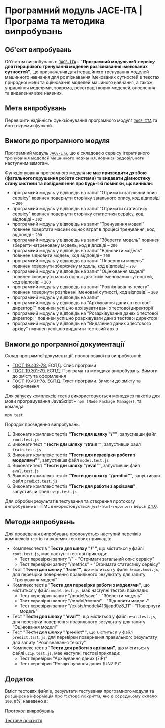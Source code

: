 # Програмний модуль JACE-ITA | Програма та методика випробувань

## Об'єкт випробувань

Об'єктом випробувань є **[`JACE-ITA`](https://github.com/wdc-molfar/jace-ita) – "Програмний модуль веб-сервісу для ітераційного тренування моделей розпізнавання іменованих сутностей"**, що призначений для ітераційного тренування моделей машинного навчання для розпізнавання іменованих сутностей в текстах природної мови та оцінювання моделей машиного навчання, а також управління моделями, зокрема, реєстрації нових моделей, оновлення та видалення вже наявних.

## Мета випробувань

Перевірити надійність функціонування програмного модуля [`JACE-ITA`](https://github.com/wdc-molfar/jace-ita) та його окремих функцій. 

## Вимоги до програмного модуля

Програмний модуль [`JACE-ITA`](https://github.com/wdc-molfar/jace-ita), що є складовою сервісу ітеративного тренування моделей машинного навчання, повинен задовільнати наступним вимогам. 

Функціонування програмного модуля **не має призводити до збою (фатального порушення роботи системи)** та **видавати діагностику стану системи та повідомлення про будь-які помилки, що виникли**:
- програмний модуль у відповідь на запит "Отримати загальний опис сервісу" повинен повернути сторінку загального опису, код відповіді – `200`
- програмний модуль у відповідь на запит "Отримати статистику сервісу" повинен повернути сторінку статистики сервісу, код відповіді – `302`
- програмний модуль у відповідь на запит "Тренування моделі" повинен повертати масиви оцінок втрат в процесі тренування, код відповіді – `200`
- програмний модуль у відповідь на запит "Зберегти модель" повинен зберегти натреновану модель, код відповіді – `200`
- програмний модуль у відповідь на запит "Відновити модель" повинен відновити модель, код відповіді – `200`
- програмний модуль у відповідь на запит "Повернути модель" повинен повернути збережену модель, код відповіді – `200`
- програмний модуль у відповідь на запит "Оцінювання моделі" повинен повернути масив оцінок для типів іменованих сутностей, код відповіді – `200`
- програмний модуль у відповідь на запит "Розпізнавання тексту" повинен повернути розпізнані іменовані сутності, код відповіді – `200`
- програмний модуль у відповідь на запит
- програмний модуль у відповідь на "Архівування даних з тестової директорії" повинен успішно архівувати дані з тестової директорії
- програмний модуль у відповідь на "Розархівування даних з тестової директорії" повинен успішно роархівувати дані з тестової директорії 
- програмний модуль у відповідь на "Видалення даних з тестового архіву" повинен успішно видалити тестовий архів


## Вимоги до програмної документації

Склад програмної документації, пропонованої на випробуванні:
- [ГОСТ 19.402-78.](https://docs.cntd.ru/document/1200007652) ЕСПД. Опис програми
- [ГОСТ 19.301-79.](https://docs.cntd.ru/document/1200007650) ЕСПД. Програма та методика випробувань. Вимоги до змісту та оформлення
- [ГОСТ 19.401-78.](https://docs.cntd.ru/document/1200007651) ЕСПД. Текст програми. Вимоги до змісту та оформлення

Для запуску комплексів тестів використовуються менеджер пакетів для мови програмування JavaScript – `npm (Node Package Manager)`, та команда

```shell
npm test
```

Порядок проведення випробувань:
1. Виконати комплекс тестів **"Тести для шляху "/""**, запустивши файл `root.test.js`
2. Виконати тест **"Тести для шляху "/train""**, запустивши файл `train.test.js`
3. Виконати комплекс тестів **"Тести для перевірки роботи з моделями""**, запустивши файл `model.test.js`
4. Виконати тест **"Тести для шляху "/eval""**, запустивши файл `eval.test.js`
5. Виконати комплекс тестів **"Тести для шляху "/predict""**, запустивши файл `predict.test.js`
5. Виконати комплекс тестів **"Тести для роботи з архівами"**, запустивши файл `uzip.test.js`

Для обробки результатів тестування та створення протоколу випробувань в HTML використовується `jest-html-reporters` версії [2.1.6](https://www.npmjs.com/package/jest-html-reporters/v/2.1.6).

## Методи випробувань

Для проведення випробувань пропонується наступий переліків комплексів тестів та окремих тестових прикладів:
- Комплекс тестів **"Тести для шляху "/""**, що міститься у файлі `root.test.js`, має наступні тестові приклади:
	- Тест перевірки запиту "/" -  "Отримати загальний опис сервісу"
	- Тест перевірки запиту "/metrics" - "Отримати статистику сервісу"
- Тест **"Тести для шляху "/train""**, що міститься у файлі `train.test.js`, для перевірки повернення правильного результату для запиту "Тренування моделі"
- Комплекс тестів **"Тести для перевірки роботи з моделями"**, що міститься у файлі `model.test.js`, має наступні тестові приклади:
	- Тест перевірки запиту "/model/save" - "Зберегти модель"
	- Тест перевірки запиту "/model/restore" - "Відновити модель"
	- Тест перевірки запиту "/exists/model/413ijapd9z8_11" - "Повернути модель"
- Тест **"Тести для шляху "/eval""**, що міститься у файлі `eval.test.js`, для перевірки повернення правильного результату для запиту "Оцінювання моделі"
- Тест **"Тести для шляху "/predict""**, що міститься у файлі `predict.test.js`, для перевірки повернення правильного результату для запиту "Розпізнавання тексту"
- Комплекс тестів **"Тести для роботи з архівами"**, що міститься у файлі `uzip.test.js`, має наступні тестові приклади:
	- Тест перевірки "Архівування даних (ZIP)"
	- Тест перевірки "Розархівування даних (UNZIP)"


## Додаток

Вміст тестових файлів, результати тестування програмного модуля та розширена інформація про тестове покриття, яке в середньому склало `100.0`%, наведено в:

<a href="../testReport/test-report.html" target="blank">Протокол випробувань</a>

<a href="../coverage/lcov-report/index.html" target="blank">Тестове покриття</a>